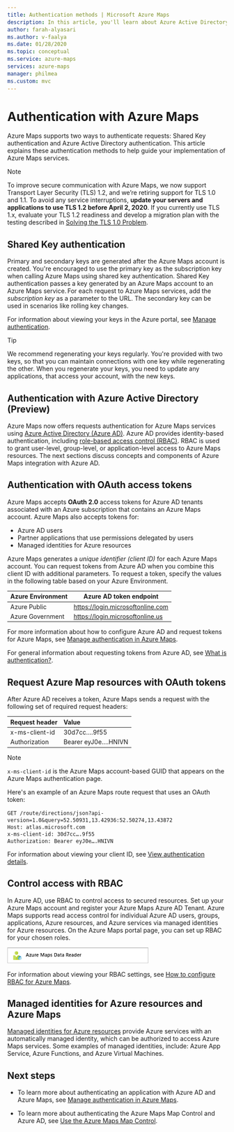```yaml
---
title: Authentication methods | Microsoft Azure Maps
description: In this article, you'll learn about Azure Active Directory (Azure AD) and Shared Key authentication. Both are used for Microsoft Azure Maps services. Learn how to get Azure Maps subscription key.
author: farah-alyasari
ms.author: v-faalya
ms.date: 01/28/2020
ms.topic: conceptual
ms.service: azure-maps
services: azure-maps
manager: philmea
ms.custom: mvc
---
```


# Authentication with Azure Maps

Azure Maps supports two ways to authenticate requests: Shared Key authentication and Azure Active Directory authentication. This article explains these authentication methods to help guide your implementation of Azure Maps services.

> [!NOTE]
> To improve secure communication with Azure Maps, we now support Transport Layer Security (TLS) 1.2, and we’re retiring support for TLS 1.0 and 1.1. To avoid any service interruptions, **update your servers and applications to use TLS 1.2 before April 2, 2020**.  If you currently use TLS 1.x, evaluate your TLS 1.2 readiness and develop a migration plan with the testing described in [Solving the TLS 1.0 Problem](https://docs.microsoft.com/security/solving-tls1-problem).

## Shared Key authentication

 Primary and secondary keys are generated after the Azure Maps account is created. You're encouraged to use the primary key as the subscription key when calling Azure Maps using shared key authentication. Shared Key authentication passes a key generated by an Azure Maps account to an Azure Maps service. For each request to Azure Maps services, add the *subscription key* as a parameter to the URL. The secondary key can be used in scenarios like rolling key changes.  

For information about viewing your keys in the Azure portal, see [Manage authentication](https://aka.ms/amauthdetails).

> [!Tip]
> We recommend regenerating your keys regularly. You're provided with two keys, so that you can maintain connections with one key while regenerating the other. When you regenerate your keys, you need to update any applications, that access your account, with the new keys.

## Authentication with Azure Active Directory (Preview)

Azure Maps now offers requests authentication for Azure Maps services using [Azure Active Directory (Azure AD)](https://docs.microsoft.com/azure/active-directory/fundamentals/active-directory-whatis). Azure AD provides identity-based authentication, including [role-based access control (RBAC)](https://docs.microsoft.com/azure/role-based-access-control/overview). RBAC is used to grant user-level, group-level, or application-level access to Azure Maps resources. The next sections discuss concepts and components of Azure Maps integration with Azure AD.

## Authentication with OAuth access tokens

Azure Maps accepts **OAuth 2.0** access tokens for Azure AD tenants associated with an Azure subscription that contains an Azure Maps account. Azure Maps also accepts tokens for:

* Azure AD users
* Partner applications that use permissions delegated by users
* Managed identities for Azure resources

Azure Maps generates a *unique identifier (client ID)* for each Azure Maps account. You can request tokens from Azure AD when you combine this client ID with additional parameters. To request a token, specify the values in the following table based on your Azure Environment.

| Azure Environment   | Azure AD token endpoint |
| --------------------|-------------------------|
| Azure Public        | https://login.microsoftonline.com |
| Azure Government    | https://login.microsoftonline.us |


For more information about how to configure Azure AD and request tokens for Azure Maps, see [Manage authentication in Azure Maps](https://docs.microsoft.com/azure/azure-maps/how-to-manage-authentication).

For general information about requesting tokens from Azure AD, see [What is authentication?](https://docs.microsoft.com/azure/active-directory/develop/authentication-scenarios).

## Request Azure Map resources with OAuth tokens

After Azure AD receives a token, Azure Maps sends a request with the following set of required request headers:

| Request header    |    Value    |
|:------------------|:------------|
| x-ms-client-id    | 30d7cc….9f55|
| Authorization     | Bearer eyJ0e….HNIVN |

> [!Note]
> `x-ms-client-id` is the Azure Maps account-based GUID that appears on the Azure Maps authentication page.

Here's an example of an Azure Maps route request that uses an OAuth token:

```
GET /route/directions/json?api-version=1.0&query=52.50931,13.42936:52.50274,13.43872 
Host: atlas.microsoft.com 
x-ms-client-id: 30d7cc….9f55 
Authorization: Bearer eyJ0e….HNIVN 
```

For information about viewing your client ID, see [View authentication details](https://aka.ms/amauthdetails).

## Control access with RBAC

In Azure AD, use RBAC to control access to secured resources. Set up your Azure Maps account and register your Azure Maps Azure AD Tenant. Azure Maps supports read access control for individual Azure AD users, groups, applications, Azure resources, and Azure services via managed identities for Azure resources. On the Azure Maps portal page, you can set up RBAC for your chosen roles.

![Azure Maps Data Reader (Preview)](./media/azure-maps-authentication/concept.png)

For information about viewing your RBAC settings, see [How to configure RBAC for Azure Maps](https://aka.ms/amrbac).

## Managed identities for Azure resources and Azure Maps

[Managed identities for Azure resources](https://docs.microsoft.com/azure/active-directory/managed-identities-azure-resources/overview) provide Azure services with an automatically managed identity, which can be authorized to access Azure Maps services. Some examples of managed identities, include: Azure App Service, Azure Functions, and Azure Virtual Machines.

## Next steps

* To learn more about authenticating an application with Azure AD and Azure Maps, see [Manage authentication in Azure Maps](https://docs.microsoft.com/azure/azure-maps/how-to-manage-authentication).

* To learn more about authenticating the Azure Maps Map Control and Azure AD, see [Use the Azure Maps Map Control](https://aka.ms/amaadmc).
